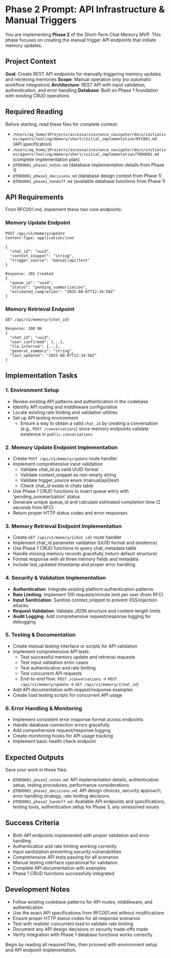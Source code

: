 # Phase 2 Prompt: API Infrastructure & Manual Triggers

You are implementing **Phase 2** of the Short-Term Chat Memory MVP. This phase focuses on creating the manual trigger API endpoints that initiate memory updates.

## Project Context

**Goal**: Create REST API endpoints for manually triggering memory updates and retrieving memories
**Scope**: Manual operation only (no automatic workflow integration)
**Architecture**: REST API with input validation, authentication, and error handling
**Database**: Built on Phase 1 foundation with existing CRUD operations

## Required Reading

Before starting, read these files for complete context:
- `/Users/aq_home/1Projects/accessa/insurance_navigator/docs/initiatives/agents/tooling/memory/short/initial_implementation/RFC001.md` (API specification)
- `/Users/aq_home/1Projects/accessa/insurance_navigator/docs/initiatives/agents/tooling/memory/short/initial_implementation/TODO001.md` (complete implementation plan)
- `@TODO001_phase1_notes.md` (database implementation details from Phase 1)
- `@TODO001_phase1_decisions.md` (database design context from Phase 1)  
- `@TODO001_phase1_handoff.md` (available database functions from Phase 1)

## API Requirements

From RFC001.md, implement these two core endpoints:

### Memory Update Endpoint
```http
POST /api/v1/memory/update
Content-Type: application/json

{
  "chat_id": "uuid",
  "context_snippet": "string", 
  "trigger_source": "manual|api|test"
}

Response: 201 Created
{
  "queue_id": "uuid",
  "status": "pending_summarization",
  "estimated_completion": "2025-08-07T12:34:58Z"
}
```

### Memory Retrieval Endpoint
```http
GET /api/v1/memory/{chat_id}

Response: 200 OK
{
  "chat_id": "uuid",
  "user_confirmed": {...},
  "llm_inferred": {...}, 
  "general_summary": "string",
  "last_updated": "2025-08-07T12:34:56Z"
}
```

## Implementation Tasks

### 1. Environment Setup
- Review existing API patterns and authentication in the codebase
- Identify API routing and middleware configuration
- Locate existing rate limiting and validation utilities
- Set up API testing environment
  - Ensure a way to obtain a valid `chat_id` by creating a conversation (e.g., `POST /conversations`) since memory endpoints validate existence in `public.conversations`

### 2. Memory Update Endpoint Implementation
- Create `POST /api/v1/memory/update` route handler
- Implement comprehensive input validation:
  - Validate chat_id as valid UUID format
  - Validate context_snippet as non-empty string
  - Validate trigger_source enum (manual|api|test)
  - Check chat_id exists in chats table
- Use Phase 1 CRUD functions to insert queue entry with 'pending_summarization' status
- Generate unique queue_id and calculate estimated completion time (2 seconds from RFC)
- Return proper HTTP status codes and error responses

### 3. Memory Retrieval Endpoint Implementation  
- Create `GET /api/v1/memory/{chat_id}` route handler
- Implement chat_id parameter validation (UUID format and existence)
- Use Phase 1 CRUD functions to query chat_metadata table
- Handle missing memory records gracefully (return default structure)
- Format response with all three memory fields and metadata
- Include last_updated timestamp and proper error handling

### 4. Security & Validation Implementation
- **Authentication**: Integrate existing platform authentication patterns
- **Rate Limiting**: Implement 100 requests/minute limit per user (from RFC)
- **Input Sanitization**: Sanitize context_snippet to prevent XSS/injection attacks
- **Request Validation**: Validate JSON structure and content-length limits
- **Audit Logging**: Add comprehensive request/response logging for debugging

### 5. Testing & Documentation
- Create manual testing interface or scripts for API validation
- Implement comprehensive API tests:
  - Test successful memory update and retrieval requests
  - Test input validation error cases
  - Test authentication and rate limiting
  - Test concurrent API requests
  - End-to-end flow: `POST /conversations` → `POST /api/v1/memory/update` → `GET /api/v1/memory/{chat_id}`
- Add API documentation with request/response examples
- Create load testing scripts for concurrent API usage

### 6. Error Handling & Monitoring
- Implement consistent error response format across endpoints
- Handle database connection errors gracefully
- Add comprehensive request/response logging
- Create monitoring hooks for API usage tracking
- Implement basic health check endpoint

## Expected Outputs

Save your work in these files:
- `@TODO001_phase2_notes.md`: API implementation details, authentication setup, testing procedures, performance considerations
- `@TODO001_phase2_decisions.md`: API design choices, security approach, error handling strategy, rate limiting decisions
- `@TODO001_phase2_handoff.md`: Available API endpoints and specifications, testing tools, authentication setup for Phase 3, any unresolved issues

## Success Criteria

- Both API endpoints implemented with proper validation and error handling
- Authentication and rate limiting working correctly
- Input sanitization preventing security vulnerabilities
- Comprehensive API tests passing for all scenarios
- Manual testing interface operational for validation
- Complete API documentation with examples
- Phase 1 CRUD functions successfully integrated

## Development Notes

- Follow existing codebase patterns for API routes, middleware, and authentication
- Use the exact API specifications from RFC001.md without modifications
- Ensure proper HTTP status codes for all response scenarios
- Test with realistic concurrent load to validate rate limiting
- Document any API design decisions or security trade-offs made
- Verify integration with Phase 1 database functions works correctly

Begin by reading all required files, then proceed with environment setup and API endpoint implementation.